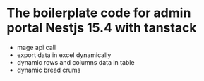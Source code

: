 # The boilerplate code for admin portal Nestjs 15.4 with tanstack 

* mage api call
* export data in excel dynamically
* dynamic rows and columns data in table
* dynamic bread crums
